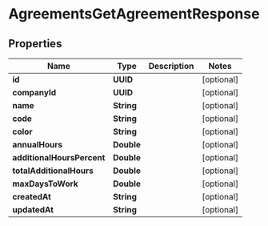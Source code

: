 

# AgreementsGetAgreementResponse


## Properties

| Name | Type | Description | Notes |
|------------ | ------------- | ------------- | -------------|
|**id** | **UUID** |  |  [optional] |
|**companyId** | **UUID** |  |  [optional] |
|**name** | **String** |  |  [optional] |
|**code** | **String** |  |  [optional] |
|**color** | **String** |  |  [optional] |
|**annualHours** | **Double** |  |  [optional] |
|**additionalHoursPercent** | **Double** |  |  [optional] |
|**totalAdditionalHours** | **Double** |  |  [optional] |
|**maxDaysToWork** | **Double** |  |  [optional] |
|**createdAt** | **String** |  |  [optional] |
|**updatedAt** | **String** |  |  [optional] |



